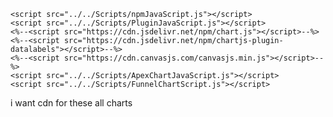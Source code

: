 <script src="https://cdn.jsdelivr.net/npm/chart.js"></script>

 <script src="https://cdnjs.cloudflare.com/ajax/libs/chartjs-plugin-datalabels/2.2.0/chartjs-plugin-datalabels.min.js"></script>
<script src="https://cdn.canvasjs.com/ga/canvasjs.min.js"></script>
   
 <script src="https://cdnjs.cloudflare.com/ajax/libs/apexcharts/4.5.0/apexcharts.min.js"></script>
<script src="https://cdn.jsdelivr.net/npm/chartjs-chart-funnel"></script>


   
    <script src="../../Scripts/npmJavaScript.js"></script>
    <script src="../../Scripts/PluginJavaScript.js"></script>
    <%--<script src="https://cdn.jsdelivr.net/npm/chart.js"></script>--%>
    <%--<script src="https://cdn.jsdelivr.net/npm/chartjs-plugin-datalabels"></script>--%>
    <%--<script src="https://cdn.canvasjs.com/canvasjs.min.js"></script>--%>
    <script src="../../Scripts/ApexChartJavaScript.js"></script>
    <script src="../../Scripts/FunnelChartScript.js"></script>

i want cdn for these all charts
